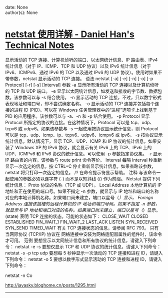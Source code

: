 
date: None  
author(s): None  

# [netstat 使用详解 - Daniel Han's Technical Notes](https://sites.google.com/site/xiangyangsite/home/technical-tips/linux-unix/networks-related-commands-on-linux/netstat)

显示活动的 TCP 连接、计算机侦听的端口、以太网统计信息、IP 路由表、IPv4 统计信息（对于 IP、ICMP、TCP 和 UDP 协议）以及 IPv6 统计信息（对于 IPv6、ICMPv6、通过 IPv6 的 TCP 以及通过 IPv6 的 UDP 协议）。使用时如果不带参数，netstat 显示活动的 TCP 连接。 语法 netstat [-a] [-e] [-n] [-o] [-p Protocol] [-r] [-s] [Interval] 参数 -a 显示所有活动的 TCP 连接以及计算机侦听的 TCP 和 UDP 端口。 -e 显示以太网统计信息，如发送和接收的字节数、数据包数。该参数可以与 -s 结合使用。 -n 显示活动的 TCP 连接，不过，只以数字形式表现地址和端口号，却不尝试确定名称。 -o 显示活动的 TCP 连接并包括每个连接的进程 ID (PID)。可以在 Windows 任务管理器中的“进程”选项卡上找到基于 PID 的应用程序。该参数可以与 -a、-n 和 -p 结合使用。 -p Protocol 显示 Protocol 所指定的协议的连接。在这种情况下，Protocol 可以是 tcp、udp、tcpv6 或 udpv6。如果该参数与 -s 一起使用按协议显示统计信息，则 Protocol 可以是 tcp、udp、icmp、ip、tcpv6、udpv6、icmpv6 或 ipv6。 -s 按协议显示统计信息。默认情况下，显示 TCP、UDP、ICMP 和 IP 协议的统计信息。如果安装了 Windows XP 的 IPv6 协议，就会显示有关 IPv6 上的 TCP、IPv6 上的 UDP、ICMPv6 和 IPv6 协议的统计信息。可以使用 -p 参数指定协议集。 -r 显示 IP 路由表的内容。该参数与 route print 命令等价。 Interval 每隔 Interval 秒重新显示一次选定的信息。按 CTRL+C 停止重新显示统计信息。如果省略该参数，netstat 将只打印一次选定的信息。 /? 在命令提示符显示帮助。 注释 与该命令一起使用的参数必须以连字符 (-) 而不是以短斜线 (/) 作为前缀。 Netstat 提供下列统计信息： Proto 协议的名称（TCP 或 UDP）。 Local Address 本地计算机的 IP 地址和正在使用的端口号。如果不指定 -n 参数，就显示与 IP 地址和端口的名称对应的本地计算机名称。如果端口尚未建立，端口以星号（*）显示。 Foreign Address 连接该插槽的远程计算机的 IP 地址和端口号码。如果不指定 -n 参数，就显示与 IP 地址和端口对应的名称。如果端口尚未建立，端口以星号（*）显示。 (state) 表明 TCP 连接的状态。可能的状态如下： CLOSE_WAIT CLOSED ESTABLISHED FIN_WAIT_1 FIN_WAIT_2 LAST_ACK LISTEN SYN_RECEIVED SYN_SEND TIMED_WAIT 有关 TCP 连接状态的信息，请参阅 RFC 793。 只有当网际协议 (TCP/IP) 协议在 网络连接中安装为网络适配器属性的组件时，该命令才可用。 范例 要想显示以太网统计信息和所有协议的统计信息，请键入下列命令： netstat -e -s 要想仅显示 TCP 和 UDP 协议的统计信息，请键入下列命令： netstat -s -p tcp udp 要想每 5 秒钟显示一次活动的 TCP 连接和进程 ID，请键入下列命令： netstat -o 5 要想以数字形式显示活动的 TCP 连接和进程 ID，请键入下列命令： 

netstat -n Co 

<http://javasky.bloghome.cn/posts/1295.html>  
  
---

